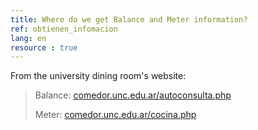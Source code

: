 ```yaml
---
title: Where do we get Balance and Meter information?
ref: obtienen_infomacion
lang: en
resource : true
---
```


From the university dining room's website:

> Balance: [comedor.unc.edu.ar/autoconsulta.php](http://comedor.unc.edu.ar/autoconsulta.php)
>
> Meter: [comedor.unc.edu.ar/cocina.php](http://comedor.unc.edu.ar/cocina.php)